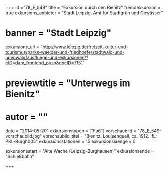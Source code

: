 +++
id ="78_E_549"
title = "Exkursion durch den Bienitz"
fremdexkursion = true
exkursions_anbieter = "Stadt Leipzig, Amt für Stadtgrün und Gewässer"
# banner = "Stadt Leipzig"
exkursions_url = "http://www.leipzig.de/freizeit-kultur-und-tourismus/parks-waelder-und-friedhoefe/stadtwald-und-auenwald/ausfluege-und-exkursionen/?eID=dam_frontend_push&docID=7151"
# previewtitle = "Unterwegs im Bienitz"
# autor = ""
date = "2014-05-20"
exkursionstypen = ["Fuß"]
vorschaubild = "78_E_549-vorschaubild.jpg"
vorschaubild_titel = "Bienitz: Louisenquell, ca. 1912. IfL: PKL-Burgh005"
exkursionsstationen = 15
exkursionslaenge = 5

exkursionsstart = "Alte Wache (Leipzig-Burghausen)"
exkursionsende = "Schießbahn"


+++